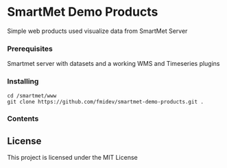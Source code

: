 # SmartMet Demo Products

Simple web products used visualize data from SmartMet Server

### Prerequisites

Smartmet server with datasets and a working WMS and Timeseries plugins

### Installing

```
cd /smartmet/www
git clone https://github.com/fmidev/smartmet-demo-products.git .
```

### Contents

## License

This project is licensed under the MIT License
